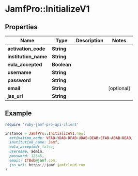# JamfPro::InitializeV1

## Properties

| Name | Type | Description | Notes |
| ---- | ---- | ----------- | ----- |
| **activation_code** | **String** |  |  |
| **institution_name** | **String** |  |  |
| **eula_accepted** | **Boolean** |  |  |
| **username** | **String** |  |  |
| **password** | **String** |  |  |
| **email** | **String** |  | [optional] |
| **jss_url** | **String** |  |  |

## Example

```ruby
require 'ruby-jamf-pro-api-client'

instance = JamfPro::InitializeV1.new(
  activation_code: VFAB-YDAB-DFAB-UDAB-DEAB-EFAB-ABAB-DEAB,
  institution_name: Jamf,
  eula_accepted: false,
  username: admin,
  password: 12345,
  email: ITBob@jamf.com,
  jss_url: https://jamf.jamfcloud.com
)
```

